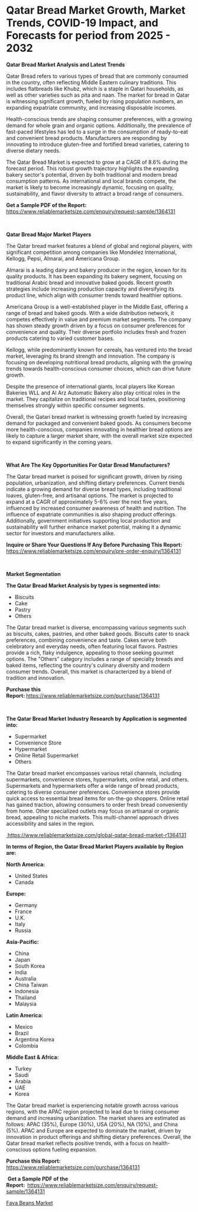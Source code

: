 <p><h1>Qatar Bread Market Growth, Market Trends, COVID-19 Impact, and Forecasts for period from 2025 - 2032</h1></p><p><strong>Qatar Bread Market Analysis and Latest Trends</strong></p>
<p><p>Qatar Bread refers to various types of bread that are commonly consumed in the country, often reflecting Middle Eastern culinary traditions. This includes flatbreads like Khubz, which is a staple in Qatari households, as well as other varieties such as pita and naan. The market for bread in Qatar is witnessing significant growth, fueled by rising population numbers, an expanding expatriate community, and increasing disposable incomes. </p><p>Health-conscious trends are shaping consumer preferences, with a growing demand for whole grain and organic options. Additionally, the prevalence of fast-paced lifestyles has led to a surge in the consumption of ready-to-eat and convenient bread products. Manufacturers are responding by innovating to introduce gluten-free and fortified bread varieties, catering to diverse dietary needs.</p><p>The Qatar Bread Market is expected to grow at a CAGR of 8.6% during the forecast period. This robust growth trajectory highlights the expanding bakery sector's potential, driven by both traditional and modern bread consumption patterns. As international and local brands compete, the market is likely to become increasingly dynamic, focusing on quality, sustainability, and flavor diversity to attract a broad range of consumers.</p></p>
<p><strong>Get a Sample PDF of the Report:&nbsp;</strong> <a href="https://www.reliablemarketsize.com/enquiry/request-sample/1364131?utm_campaign=2799&utm_medium=2&utm_source=Github&utm_content=ia&utm_term=07042025&utm_id=qatar-bread">https://www.reliablemarketsize.com/enquiry/request-sample/1364131</a></p>
<p>&nbsp;</p>
<p><strong>Qatar Bread Major Market Players</strong></p>
<p><p>The Qatar bread market features a blend of global and regional players, with significant competition among companies like Mondelez International, Kellogg, Pepsi, Almarai, and Americana Group. </p><p>Almarai is a leading dairy and bakery producer in the region, known for its quality products. It has been expanding its bakery segment, focusing on traditional Arabic bread and innovative baked goods. Recent growth strategies include increasing production capacity and diversifying its product line, which align with consumer trends toward healthier options.</p><p>Americana Group is a well-established player in the Middle East, offering a range of bread and baked goods. With a wide distribution network, it competes effectively in value and premium market segments. The company has shown steady growth driven by a focus on consumer preferences for convenience and quality. Their diverse portfolio includes fresh and frozen products catering to varied customer bases.</p><p>Kellogg, while predominantly known for cereals, has ventured into the bread market, leveraging its brand strength and innovation. The company is focusing on developing nutritional bread products, aligning with the growing trends towards health-conscious consumer choices, which can drive future growth.</p><p>Despite the presence of international giants, local players like Korean Bakeries WLL and Al Arz Automatic Bakery also play critical roles in the market. They capitalize on traditional recipes and local tastes, positioning themselves strongly within specific consumer segments.</p><p>Overall, the Qatari bread market is witnessing growth fueled by increasing demand for packaged and convenient baked goods. As consumers become more health-conscious, companies innovating in healthier bread options are likely to capture a larger market share, with the overall market size expected to expand significantly in the coming years.</p></p>
<p>&nbsp;</p>
<p><strong>What Are The Key Opportunities For Qatar Bread Manufacturers?</strong></p>
<p><p>The Qatar bread market is poised for significant growth, driven by rising population, urbanization, and shifting dietary preferences. Current trends indicate a growing demand for diverse bread types, including traditional loaves, gluten-free, and artisanal options. The market is projected to expand at a CAGR of approximately 5-6% over the next five years, influenced by increased consumer awareness of health and nutrition. The influence of expatriate communities is also shaping product offerings. Additionally, government initiatives supporting local production and sustainability will further enhance market potential, making it a dynamic sector for investors and manufacturers alike.</p></p>
<p><strong>Inquire or Share Your Questions If Any Before Purchasing This Report:</strong> <a href="https://www.reliablemarketsize.com/enquiry/pre-order-enquiry/1364131?utm_campaign=2799&utm_medium=2&utm_source=Github&utm_content=ia&utm_term=07042025&utm_id=qatar-bread">https://www.reliablemarketsize.com/enquiry/pre-order-enquiry/1364131</a></p>
<p>&nbsp;</p>
<p><strong>Market Segmentation</strong></p>
<p><strong>The Qatar Bread Market Analysis by types is segmented into:</strong></p>
<p><ul><li>Biscuits</li><li>Cake</li><li>Pastry</li><li>Others</li></ul></p>
<p><p>The Qatar bread market is diverse, encompassing various segments such as biscuits, cakes, pastries, and other baked goods. Biscuits cater to snack preferences, combining convenience and taste. Cakes serve both celebratory and everyday needs, often featuring local flavors. Pastries provide a rich, flaky indulgence, appealing to those seeking gourmet options. The "Others" category includes a range of specialty breads and baked items, reflecting the country's culinary diversity and modern consumer trends. Overall, this market is characterized by a blend of tradition and innovation.</p></p>
<p><strong>Purchase this Report:&nbsp;</strong><a href="https://www.reliablemarketsize.com/purchase/1364131?utm_campaign=2799&utm_medium=2&utm_source=Github&utm_content=ia&utm_term=07042025&utm_id=qatar-bread">https://www.reliablemarketsize.com/purchase/1364131</a></p>
<p>&nbsp;</p>
<p><strong>The Qatar Bread Market Industry Research by Application is segmented into:</strong></p>
<p><ul><li>Supermarket</li><li>Convenience Store</li><li>Hypermarket</li><li>Online Retail Supermarket</li><li>Others</li></ul></p>
<p><p>The Qatar bread market encompasses various retail channels, including supermarkets, convenience stores, hypermarkets, online retail, and others. Supermarkets and hypermarkets offer a wide range of bread products, catering to diverse consumer preferences. Convenience stores provide quick access to essential bread items for on-the-go shoppers. Online retail has gained traction, allowing consumers to order fresh bread conveniently from home. Other specialized outlets may focus on artisanal or organic bread, appealing to niche markets. This multi-channel approach drives accessibility and sales in the region.</p></p>
<p><a href="https://www.reliablemarketsize.com/global-qatar-bread-market-r1364131?utm_campaign=2799&utm_medium=2&utm_source=Github&utm_content=ia&utm_term=07042025&utm_id=qatar-bread">&nbsp;https://www.reliablemarketsize.com/global-qatar-bread-market-r1364131</a></p>
<p><strong>In terms of Region, the Qatar Bread Market Players available by Region are:</strong></p>
<p>
    <p> <strong> North America: </strong>
        <ul>
            <li>United States</li>
            <li>Canada</li>
        </ul>
        </p> 
    <p> <strong> Europe: </strong>
        <ul>
            <li>Germany</li>
            <li>France</li>
            <li>U.K.</li>
            <li>Italy</li>
            <li>Russia</li>
        </ul>
        </p> 
    <p> <strong> Asia-Pacific: </strong>
        <ul>
            <li>China</li>
            <li>Japan</li>
            <li>South Korea</li>
            <li>India</li>
            <li>Australia</li>
            <li>China Taiwan</li>
            <li>Indonesia</li>
            <li>Thailand</li>
            <li>Malaysia</li>
        </ul>
        </p> 
    <p> <strong> Latin America: </strong>
        <ul>
            <li>Mexico</li>
            <li>Brazil</li>
            <li>Argentina Korea</li>
            <li>Colombia</li>
        </ul>
        </p> 
    <p> <strong> Middle East & Africa: </strong>
        <ul>
            <li>Turkey</li>
            <li>Saudi</li>
            <li>Arabia</li>
            <li>UAE</li>
            <li>Korea</li>
        </ul>
    </p>
    </p>
<p><p>The Qatar bread market is experiencing notable growth across various regions, with the APAC region projected to lead due to rising consumer demand and increasing urbanization. The market shares are estimated as follows: APAC (35%), Europe (30%), USA (20%), NA (10%), and China (5%). APAC and Europe are expected to dominate the market, driven by innovation in product offerings and shifting dietary preferences. Overall, the Qatar bread market reflects positive trends, with a focus on health-conscious options fueling expansion.</p></p>
<p><strong>Purchase this Report: </strong><a href="https://www.reliablemarketsize.com/purchase/1364131?utm_campaign=2799&utm_medium=2&utm_source=Github&utm_content=ia&utm_term=07042025&utm_id=qatar-bread">https://www.reliablemarketsize.com/purchase/1364131</a></p>
<p>&nbsp;<strong>Get a Sample PDF of the Report:&nbsp;&nbsp;</strong><a href="https://www.reliablemarketsize.com/enquiry/request-sample/1364131?utm_campaign=2799&utm_medium=2&utm_source=Github&utm_content=ia&utm_term=07042025&utm_id=qatar-bread">https://www.reliablemarketsize.com/enquiry/request-sample/1364131</a></p>
<p><strong></strong></p>
<p><p><a href="https://github.com/chikenmhamdi/Market-Research-Report-List-1/blob/main/fava-beans-market.md?utm_campaign=2799&utm_medium=2&utm_source=Github&utm_content=ia&utm_term=07042025&utm_id=qatar-bread">Fava Beans Market</a></p></p>